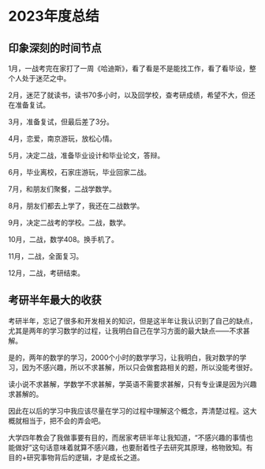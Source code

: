 # 2023年度总结

## 印象深刻的时间节点

1月，一战考完在家打了一周《哈迪斯》，看了看是不是能找工作，看了看毕设，整个人处于迷茫之中。

2月，迷茫了就读书，读书70多小时，以及回学校，查考研成绩，希望不大，但还在准备复试。

3月，准备复试，但最后差了3分。

4月，恋爱，南京游玩，放松心情。

5月，决定二战，准备毕业设计和毕业论文，答辩。

6月，毕业离校，石家庄游玩，毕业回家二战。

7月，和朋友们聚餐，二战学数学。

8月，朋友们都去上学了，我还在二战数学。

9月，决定二战考的学校。二战，数学。

10月，二战，数学408。换手机了。

11月，二战，全面复习。

12月，二战，考研结束。

## 考研半年最大的收获

考研半年，忘记了很多和开发相关的知识，但是这半年让我认识到了自己的缺点，尤其是两年的学习数学的过程，让我明白自己在学习方面的最大缺点——不求甚解。

是的，两年的数学的学习，2000个小时的数学学习，让我明白，我对数学的学习，因为不感兴趣，所以不求甚解，所以只会做套路相关的题，所以没能考很好。

读小说不求甚解，学数学不求甚解，学英语不需要求甚解，只有专业课是因为兴趣求甚解的。

因此在以后的学习中我应该尽量在学习的过程中理解这个概念，弄清楚过程。这大概就相当于，把不会的弄会吧。

大学四年教会了我做事要有目的，而居家考研半年让我知道，“不感兴趣的事情也能做好”这句话意味着就算不感兴趣，也要耐着性子去研究其原理，格物致知。有目的+研究事物背后的逻辑，才是成长之道。

